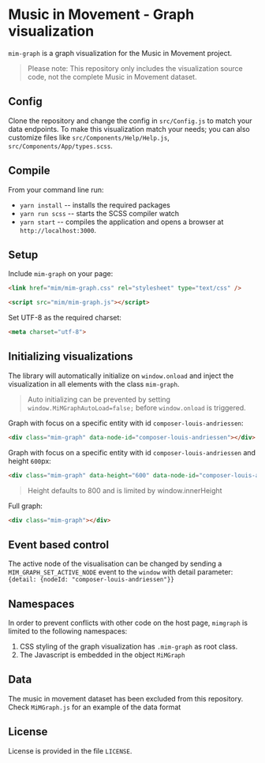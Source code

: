 # Music in Movement - Graph visualization

`mim-graph` is a graph visualization for the Music in Movement project.

> Please note: This repository only includes the visualization source code, not the complete Music in Movement dataset.

## Config

Clone the repository and change the config in `src/Config.js` to match your data endpoints. To make this visualization match your needs; you can also customize files like `src/Components/Help/Help.js`, `src/Components/App/types.scss`.

## Compile

From your command line run:

-   `yarn install` -- installs the required packages
-   `yarn run scss` -- starts the SCSS compiler watch
-   `yarn start` -- compiles the application and opens a browser at `http://localhost:3000`.

## Setup

Include `mim-graph` on your page:

```html
<link href="mim/mim-graph.css" rel="stylesheet" type="text/css" />
```

```html
<script src="mim/mim-graph.js"></script>
```

Set UTF-8 as the required charset:

```html
<meta charset="utf-8">
```

## Initializing visualizations

The library will automatically initialize on `window.onload` and inject the visualization in all elements with the class `mim-graph`.

> Auto initializing can be prevented by setting `window.MiMGraphAutoLoad=false;` before `window.onload` is triggered.

Graph with focus on a specific entity with id `composer-louis-andriessen`:

```html
<div class="mim-graph" data-node-id="composer-louis-andriessen"></div>
```

Graph with focus on a specific entity with id `composer-louis-andriessen` and height `600`px:

```html
<div class="mim-graph" data-height="600" data-node-id="composer-louis-andriessen"></div>
```

> Height defaults to 800 and is limited by window.innerHeight

Full graph:

```html
<div class="mim-graph"></div>
```

## Event based control

The active node of the visualisation can be changed by sending a `MIM_GRAPH_SET_ACTIVE_NODE` event to the `window` with detail parameter: `{detail: {nodeId: "composer-louis-andriessen"}}`

## Namespaces

In order to prevent conflicts with other code on the host page, `mimgraph` is limited to the following namespaces:

1. CSS styling of the graph visualization has `.mim-graph` as root class.
2. The Javascript is embedded in the object `MiMGraph`

## Data

The music in movement dataset has been excluded from this repository. Check `MiMGraph.js` for an example of the data format

## License

License is provided in the file `LICENSE`.

